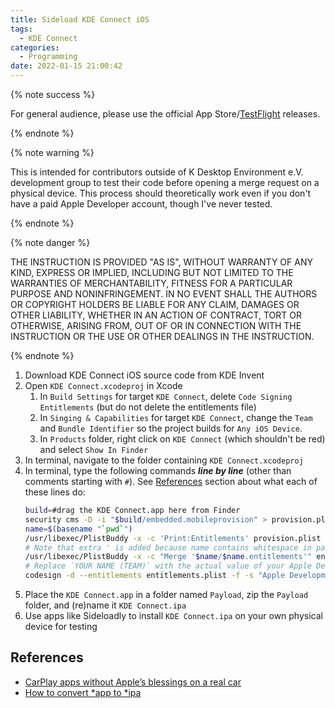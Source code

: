 ```yaml
---
title: Sideload KDE Connect iOS
tags:
  - KDE Connect
categories:
  - Programming
date: 2022-01-15 21:00:42
---
```


{% note success %}

For general audience, please use the official App Store/[TestFlight](https://testflight.apple.com/join/vxCluwBF) releases.

{% endnote %}

<!-- more -->

{% note warning %}

This is intended for contributors outside of K Desktop Environment e.V. development group to test their code before opening a merge request on a physical device. This process should theoretically work even if you don't have a paid Apple Developer account, though I've never tested.

{% endnote %}

{% note danger %}

THE INSTRUCTION IS PROVIDED "AS IS", WITHOUT WARRANTY OF ANY KIND, EXPRESS OR IMPLIED, INCLUDING BUT NOT LIMITED TO THE WARRANTIES OF MERCHANTABILITY, FITNESS FOR A PARTICULAR PURPOSE AND NONINFRINGEMENT. IN NO EVENT SHALL THE AUTHORS OR COPYRIGHT HOLDERS BE LIABLE FOR ANY CLAIM, DAMAGES OR OTHER LIABILITY, WHETHER IN AN ACTION OF CONTRACT, TORT OR OTHERWISE, ARISING FROM, OUT OF OR IN CONNECTION WITH THE INSTRUCTION OR THE USE OR OTHER DEALINGS IN THE INSTRUCTION.

{% endnote %}

1. Download KDE Connect iOS source code from KDE Invent
2. Open `KDE Connect.xcodeproj` in Xcode
   1. In `Build Settings` for target `KDE Connect`, delete `Code Signing Entitlements` (but do not delete the entitlements file)
   2. In `Singing & Capabilities` for target `KDE Connect`, change the `Team` and `Bundle Identifier` so the project builds for `Any iOS Device`.
   3. In `Products` folder, right click on `KDE Connect` (which shouldn't be red) and select `Show In Finder`
2. In terminal, navigate to the folder containing `KDE Connect.xcodeproj`
3. In terminal, type the following commands ***line by line*** (other than comments starting with `#`). See [References](#references) section about what each of these lines do:
   ```sh
   build=#drag the KDE Connect.app here from Finder
   security cms -D -i "$build/embedded.mobileprovision" > provision.plist
   name=$(basename "`pwd`")
   /usr/libexec/PlistBuddy -x -c 'Print:Entitlements' provision.plist > entitlements.plist
   # Note that extra ' is added because name contains whitespace in path
   /usr/libexec/PlistBuddy -x -c "Merge '$name/$name.entitlements'" entitlements.plist
   # Replace `YOUR NAME (TEAM)` with the actual value of your Apple Development Certificate name (found in KeyChain Access)
   codesign -d --entitlements entitlements.plist -f -s "Apple Development: YOUR NAME (TEAM)" $build
   ```
4. Place the `KDE Connect.app` in a folder named `Payload`, zip the `Payload` folder, and (re)name it `KDE Connect.ipa`
5. Use apps like Sideloadly to install `KDE Connect.ipa` on your own physical device for testing

## References

- [CarPlay apps without Apple’s blessings on a real car](https://fotidim.com/carplay-apps-without-entitlements-in-an-actual-car-37a708758262)
- [How to convert *app to *ipa](https://gist.github.com/bananita/8039021)
